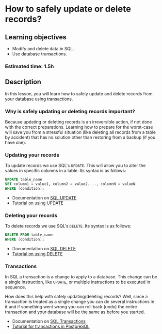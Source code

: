 # How to safely update or delete records?

## Learning objectives
- Modify and delete data in SQL.
- Use database transactions.

### Estimated time: 1.5h

## Description
In this lesson, you will learn how to safely update and delete records from your database using transactions.

### Why is safely updating or deleting records important?
Because updating or deleting records is an irreversible action, if not done with the correct preparations. Learning how to prepare for the worst-case will save you from a stressful situation (like deleting all records from a table by accident) that has no solution other than restoring from a backup (if you have one).

### Updating your records
To update records we use SQL's `UPDATE`. This will allow you to alter the values in specific columns in a table. Its syntax is as follows:

```sql
UPDATE table_name
SET column1 = value1, column2 = value2...., columnN = valueN
WHERE [condition];
```

- Documentation on [SQL UPDATE](https://www.tutorialspoint.com/sql/sql-update-query.htm)
- [Tutorial on using UPDATE](https://www.sqltutorial.org/sql-update/)

### Deleting your records
To delete records we use SQL's `DELETE`. Its syntax is as follows:

```sql
DELETE FROM table_name
WHERE [condition];
```

- Documentation on [SQL DELETE](https://www.tutorialspoint.com/sql/sql-delete-query.htm)
- [Tutorial on using DELETE](https://www.sqltutorial.org/sql-delete/)

### Transactions
In SQL a transaction is a change to apply to a database. This change can be a single instruction, like `UPDATE`, or multiple instructions to be executed in sequence.

How does this help with safely updating/deleting records? Well, since a transaction is treated as a single change you can do several instructions in it and if something went wrong you can roll back (undo) the entire transaction and your database will be the same as before you started.

- Documentation on [SQL Transactions](https://www.tutorialspoint.com/sql/sql-transactions.htm)
- [Tutorial for transactions in PostgreSQL](https://www.postgresqltutorial.com/postgresql-transaction/)

